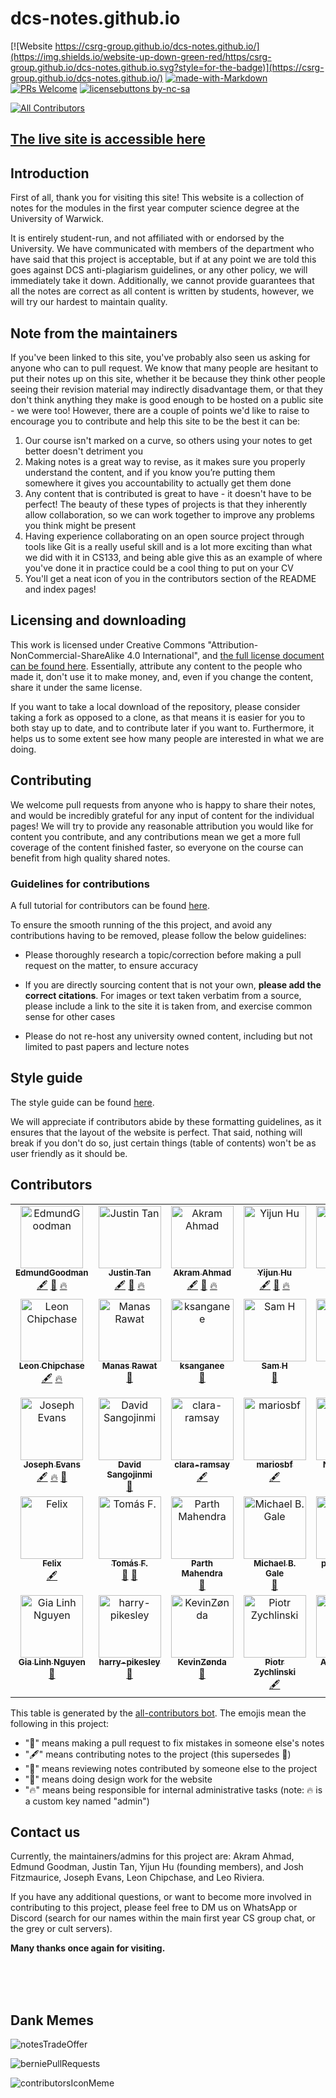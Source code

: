 # dcs-notes.github.io

[![Website https://csrg-group.github.io/dcs-notes.github.io/](https://img.shields.io/website-up-down-green-red/https/csrg-group.github.io/dcs-notes.github.io.svg?style=for-the-badge)](https://csrg-group.github.io/dcs-notes.github.io/)
[![made-with-Markdown](https://img.shields.io/badge/Made%20with-Markdown-1f425f.svg?style=for-the-badge)](http://commonmark.org)
[![PRs Welcome](https://img.shields.io/badge/PRs-welcome-brightgreen.svg?style=for-the-badge)](#how-to-make-a-pull-request)
[![licensebuttons by-nc-sa](https://licensebuttons.net/l/by-nc-sa/3.0/88x31.png)](https://creativecommons.org/licenses/by-nc-sa/4.0)
<!-- ALL-CONTRIBUTORS-BADGE:START - Do not remove or modify this section -->
[![All Contributors](https://img.shields.io/badge/%E2%9D%A4_contributors-34-blue.svg?style=for-the-badge&labelColor=539be1)](#contributors)
<!-- ALL-CONTRIBUTORS-BADGE:END -->

<!--[![GitHub forks](https://img.shields.io/github/forks/CSRG-Group/dcs-notes.github.io.svg?style=for-the-badge&label=Fork)](https://GitHub.com/CSRG-Group/dcs-notes.github.io/network/)
[![GitHub issues](https://img.shields.io/github/issues/CSRG-Group/dcs-notes.github.io.svg?style=for-the-badge)](https://GitHub.com/CSRG-Group/dcs-notes.github.io/issues/)
[![GitHub pull-requests](https://img.shields.io/github/issues-pr/CSRG-Group/dcs-notes.github.io.svg?style=for-the-badge)](https://GitHub.com/CSRG-Group/dcs-notes.github.io/pull/)-->

## [The live site is accessible here](https://warwick.guide/)



## Introduction

First of all, thank you for visiting this site! This website is a collection of notes for the modules in the first year computer science degree at the University of Warwick.

It is entirely student-run, and not affiliated with or endorsed by the University. We have communicated with members of the department who have said that this project is acceptable, but if at any point we are told this goes against DCS anti-plagiarism guidelines, or any other policy, we will immediately take it down. Additionally, we cannot provide guarantees that all the notes are correct as all content is written by students, however, we will try our hardest to maintain quality.

## Note from the maintainers

If you've been linked to this site, you've probably also seen us asking for anyone who can to pull request. We know that many people are hesitant to put their notes up on this site, whether it be because they think other people seeing their revision material may indirectly disadvantage them, or that they don't think anything they make is good enough to be hosted on a public site - we were too! However, there are a couple of points we'd like to raise to encourage you to contribute and help this site to be the best it can be:

1. Our course isn't marked on a curve, so others using your notes to get better doesn't detriment you
2. Making notes is a great way to revise, as it makes sure you properly understand the content, and if you know you’re putting them somewhere it gives you accountability to actually get them done
3. Any content that is contributed is great to have - it doesn't have to be perfect! The beauty of these types of projects is that they inherently allow collaboration, so we can work together to improve any problems you think might be present
4. Having experience collaborating on an open source project through tools like Git is a really useful skill and is a lot more exciting than what we did with it in CS133, and being able give this as an example of where you've done it in practice could be a cool thing to put on your CV
5. You'll get a neat icon of you in the contributors section of the README and index pages!

## Licensing and downloading

This work is licensed under Creative Commons "Attribution-NonCommercial-ShareAlike 4.0 International", and [the full license document can be found here](./LICENSE.txt). Essentially, attribute any content to the people who made it, don't use it to make money, and, even if you change the content, share it under the same license.

If you want to take a local download of the repository, please consider taking a fork as opposed to a clone, as that means it is easier for you to both stay up to date, and to contribute later if you want to. Furthermore, it helps us to some extent see how many people are interested in what we are doing.

## Contributing

We welcome pull requests from anyone who is happy to share their notes, and would be incredibly grateful for any input of content for the individual pages! We will try to provide any reasonable attribution you would like for content you contribute, and any contributions mean we get a more full coverage of the content finished faster, so everyone on the course can benefit from high quality shared notes.


### Guidelines for contributions

A full tutorial for contributors can be found [here](https://warwick.guide/CSRGContributing).

To ensure the smooth running of the this project, and avoid any contributions having to be removed, please follow the below guidelines:

- Please thoroughly research a topic/correction before making a pull request on the matter, to ensure accuracy

- If you are directly sourcing content that is not your own, **please add the correct citations**. For images or text taken verbatim from a source, please include a link to the site it is taken from, and exercise common sense for other cases

- Please do not re-host any university owned content, including but not limited to past papers and lecture notes


## Style guide

The style guide can be found [here](https://warwick.guide/CSRGContributing/styleguide.html).

We will appreciate if contributors abide by these formatting guidelines, as it ensures that the layout of the website is perfect. That said, nothing will break if you don't do so, just certain things (table of contents) won't be as user friendly as it should be.



## Contributors

<!-- ALL-CONTRIBUTORS-LIST:START - Do not remove or modify this section -->
<!-- prettier-ignore-start -->
<!-- markdownlint-disable -->
<table>
  <tbody>
    <tr>
      <td align="center" valign="top" width="14.28%"><a href="https://github.com/EdmundGoodman"><img src="https://avatars.githubusercontent.com/u/37504168?v=4?s=100" width="100px;" alt="EdmundGoodman"/><br /><sub><b>EdmundGoodman</b></sub></a><br /><a href="#content-EdmundGoodman" title="Content">🖋</a> <a href="#design-EdmundGoodman" title="Design">🎨</a> <a href="#admin-EdmundGoodman" title="Admins of CSRG">🔥</a></td>
      <td align="center" valign="top" width="14.28%"><a href="https://github.com/Justanhy"><img src="https://avatars.githubusercontent.com/u/46620327?v=4?s=100" width="100px;" alt="Justin Tan"/><br /><sub><b>Justin Tan</b></sub></a><br /><a href="#content-Justanhy" title="Content">🖋</a> <a href="#design-Justanhy" title="Design">🎨</a> <a href="#admin-Justanhy" title="Admins of CSRG">🔥</a></td>
      <td align="center" valign="top" width="14.28%"><a href="https://github.com/arkamnite"><img src="https://avatars.githubusercontent.com/u/47830962?v=4?s=100" width="100px;" alt="Akram Ahmad"/><br /><sub><b>Akram Ahmad</b></sub></a><br /><a href="#content-arkamnite" title="Content">🖋</a> <a href="#design-arkamnite" title="Design">🎨</a> <a href="#admin-arkamnite" title="Admins of CSRG">🔥</a></td>
      <td align="center" valign="top" width="14.28%"><a href="https://github.com/Adrakaris"><img src="https://avatars.githubusercontent.com/u/17861497?v=4?s=100" width="100px;" alt="Yijun Hu"/><br /><sub><b>Yijun Hu</b></sub></a><br /><a href="#content-Adrakaris" title="Content">🖋</a> <a href="#design-Adrakaris" title="Design">🎨</a> <a href="#admin-Adrakaris" title="Admins of CSRG">🔥</a></td>
      <td align="center" valign="top" width="14.28%"><a href="https://github.com/jfitz02"><img src="https://avatars.githubusercontent.com/u/73333523?v=4?s=100" width="100px;" alt="Josh Fitz"/><br /><sub><b>Josh Fitz</b></sub></a><br /><a href="#content-jfitz02" title="Content">🖋</a> <a href="#admin-jfitz02" title="Admins of CSRG">🔥</a></td>
      <td align="center" valign="top" width="14.28%"><a href="https://github.com/leoriviera"><img src="https://avatars.githubusercontent.com/u/11467778?v=4?s=100" width="100px;" alt="Leo Riviera"/><br /><sub><b>Leo Riviera</b></sub></a><br /><a href="#design-leoriviera" title="Design">🎨</a> <a href="#admin-leoriviera" title="Admins of CSRG">🔥</a></td>
      <td align="center" valign="top" width="14.28%"><a href="https://github.com/Joeyh021"><img src="https://avatars.githubusercontent.com/u/37697107?v=4?s=100" width="100px;" alt="Joe Harrison"/><br /><sub><b>Joe Harrison</b></sub></a><br /><a href="#content-Joeyh021" title="Content">🖋</a></td>
    </tr>
    <tr>
      <td align="center" valign="top" width="14.28%"><a href="https://github.com/lchipchase"><img src="https://avatars.githubusercontent.com/u/77326474?v=4?s=100" width="100px;" alt="Leon Chipchase"/><br /><sub><b>Leon Chipchase</b></sub></a><br /><a href="#content-lchipchase" title="Content">🖋</a> <a href="#admin-lchipchase" title="Admins of CSRG">🔥</a></td>
      <td align="center" valign="top" width="14.28%"><a href="https://github.com/manasrawat"><img src="https://avatars.githubusercontent.com/u/13320706?v=4?s=100" width="100px;" alt="Manas Rawat"/><br /><sub><b>Manas Rawat</b></sub></a><br /><a href="https://github.com/CSRG-Group/dcs-notes.github.io/issues?q=author%3Amanasrawat" title="Bug reports">🐛</a></td>
      <td align="center" valign="top" width="14.28%"><a href="https://github.com/ksanganee"><img src="https://avatars.githubusercontent.com/u/20343295?v=4?s=100" width="100px;" alt="ksanganee"/><br /><sub><b>ksanganee</b></sub></a><br /><a href="https://github.com/CSRG-Group/dcs-notes.github.io/issues?q=author%3Aksanganee" title="Bug reports">🐛</a></td>
      <td align="center" valign="top" width="14.28%"><a href="https://github.com/Samueljh1"><img src="https://avatars.githubusercontent.com/u/10816880?v=4?s=100" width="100px;" alt="Sam H"/><br /><sub><b>Sam H</b></sub></a><br /><a href="https://github.com/CSRG-Group/dcs-notes.github.io/issues?q=author%3ASamueljh1" title="Bug reports">🐛</a></td>
      <td align="center" valign="top" width="14.28%"><a href="https://github.com/lennonchoong"><img src="https://avatars.githubusercontent.com/u/62992865?v=4?s=100" width="100px;" alt="Lennon Choong"/><br /><sub><b>Lennon Choong</b></sub></a><br /><a href="https://github.com/CSRG-Group/dcs-notes.github.io/issues?q=author%3Alennonchoong" title="Bug reports">🐛</a></td>
      <td align="center" valign="top" width="14.28%"><a href="https://github.com/MxttyV"><img src="https://avatars.githubusercontent.com/u/75853467?v=4?s=100" width="100px;" alt="MxttyV"/><br /><sub><b>MxttyV</b></sub></a><br /><a href="https://github.com/CSRG-Group/dcs-notes.github.io/issues?q=author%3AMxttyV" title="Bug reports">🐛</a></td>
      <td align="center" valign="top" width="14.28%"><a href="https://github.com/bora-7"><img src="https://avatars.githubusercontent.com/u/76407294?v=4?s=100" width="100px;" alt="Bora A."/><br /><sub><b>Bora A.</b></sub></a><br /><a href="https://github.com/CSRG-Group/dcs-notes.github.io/issues?q=author%3Abora-7" title="Bug reports">🐛</a> <a href="#content-bora-7" title="Content">🖋</a></td>
    </tr>
    <tr>
      <td align="center" valign="top" width="14.28%"><a href="https://github.com/LoudShadow"><img src="https://avatars.githubusercontent.com/u/72259471?v=4?s=100" width="100px;" alt="Joseph Evans"/><br /><sub><b>Joseph Evans</b></sub></a><br /><a href="#content-LoudShadow" title="Content">🖋</a> <a href="#admin-LoudShadow" title="Admins of CSRG">🔥</a> <a href="#design-LoudShadow" title="Design">🎨</a></td>
      <td align="center" valign="top" width="14.28%"><a href="http://davidsangojinmi.ml/"><img src="https://avatars.githubusercontent.com/u/26884019?v=4?s=100" width="100px;" alt="David Sangojinmi"/><br /><sub><b>David Sangojinmi</b></sub></a><br /><a href="https://github.com/CSRG-Group/dcs-notes.github.io/issues?q=author%3ADavid-Sangojinmi" title="Bug reports">🐛</a></td>
      <td align="center" valign="top" width="14.28%"><a href="https://github.com/clara-ramsay"><img src="https://avatars.githubusercontent.com/u/77890048?v=4?s=100" width="100px;" alt="clara-ramsay"/><br /><sub><b>clara-ramsay</b></sub></a><br /><a href="#content-clara-ramsay" title="Content">🖋</a></td>
      <td align="center" valign="top" width="14.28%"><a href="https://github.com/mariosbf"><img src="https://avatars.githubusercontent.com/u/40693811?v=4?s=100" width="100px;" alt="mariosbf"/><br /><sub><b>mariosbf</b></sub></a><br /><a href="#content-mariosbf" title="Content">🖋</a></td>
      <td align="center" valign="top" width="14.28%"><a href="https://github.com/nianyii-teh"><img src="https://avatars.githubusercontent.com/u/64478251?v=4?s=100" width="100px;" alt="Nian Yii Teh"/><br /><sub><b>Nian Yii Teh</b></sub></a><br /><a href="https://github.com/CSRG-Group/dcs-notes.github.io/issues?q=author%3Anianyii-teh" title="Bug reports">🐛</a></td>
      <td align="center" valign="top" width="14.28%"><a href="http://joshdavies.tech"><img src="https://avatars.githubusercontent.com/u/30526591?v=4?s=100" width="100px;" alt="Josh Davies"/><br /><sub><b>Josh Davies</b></sub></a><br /><a href="https://github.com/CSRG-Group/dcs-notes.github.io/issues?q=author%3Ajoshdavies14" title="Bug reports">🐛</a></td>
      <td align="center" valign="top" width="14.28%"><a href="http://cjminecraft.theclever.me"><img src="https://avatars.githubusercontent.com/u/13885569?v=4?s=100" width="100px;" alt="CJMinecraft"/><br /><sub><b>CJMinecraft</b></sub></a><br /><a href="#content-CJMinecraft01" title="Content">🖋</a></td>
    </tr>
    <tr>
      <td align="center" valign="top" width="14.28%"><a href="http://fbcf.xyz"><img src="https://avatars.githubusercontent.com/u/46428367?v=4?s=100" width="100px;" alt="Felix"/><br /><sub><b>Felix</b></sub></a><br /><a href="#content-efbicief" title="Content">🖋</a></td>
      <td align="center" valign="top" width="14.28%"><a href="https://tomff.com"><img src="https://avatars.githubusercontent.com/u/15079464?v=4?s=100" width="100px;" alt="Tomás F."/><br /><sub><b>Tomás F.</b></sub></a><br /><a href="#design-tomasff" title="Design">🎨</a> <a href="https://github.com/CSRG-Group/dcs-notes.github.io/issues?q=author%3Atomasff" title="Bug reports">🐛</a></td>
      <td align="center" valign="top" width="14.28%"><a href="https://github.com/parthmahendra"><img src="https://avatars.githubusercontent.com/u/18237220?v=4?s=100" width="100px;" alt="Parth Mahendra"/><br /><sub><b>Parth Mahendra</b></sub></a><br /><a href="https://github.com/CSRG-Group/dcs-notes.github.io/issues?q=author%3Aparthmahendra" title="Bug reports">🐛</a></td>
      <td align="center" valign="top" width="14.28%"><a href="http://warwick.ac.uk/michaelgale"><img src="https://avatars.githubusercontent.com/u/278086?v=4?s=100" width="100px;" alt="Michael B. Gale"/><br /><sub><b>Michael B. Gale</b></sub></a><br /><a href="https://github.com/CSRG-Group/dcs-notes.github.io/pulls?q=is%3Apr+reviewed-by%3Ambg" title="Reviewed Pull Requests">👀</a></td>
      <td align="center" valign="top" width="14.28%"><a href="https://github.com/papa-github"><img src="https://avatars.githubusercontent.com/u/20775567?v=4?s=100" width="100px;" alt="papa-github"/><br /><sub><b>papa-github</b></sub></a><br /><a href="https://github.com/CSRG-Group/dcs-notes.github.io/issues?q=author%3Apapa-github" title="Bug reports">🐛</a></td>
      <td align="center" valign="top" width="14.28%"><a href="https://github.com/SH4D0WR1D3R"><img src="https://avatars.githubusercontent.com/u/53613777?v=4?s=100" width="100px;" alt="SH4D0WR1D3R"/><br /><sub><b>SH4D0WR1D3R</b></sub></a><br /><a href="https://github.com/CSRG-Group/dcs-notes.github.io/issues?q=author%3ASH4D0WR1D3R" title="Bug reports">🐛</a></td>
      <td align="center" valign="top" width="14.28%"><a href="https://github.com/jakub-ucinski"><img src="https://avatars.githubusercontent.com/u/32566816?v=4?s=100" width="100px;" alt="Jakub Ucinski"/><br /><sub><b>Jakub Ucinski</b></sub></a><br /><a href="https://github.com/CSRG-Group/dcs-notes.github.io/issues?q=author%3Ajakub-ucinski" title="Bug reports">🐛</a></td>
    </tr>
    <tr>
      <td align="center" valign="top" width="14.28%"><a href="https://github.com/Linh012"><img src="https://avatars.githubusercontent.com/u/60060916?v=4?s=100" width="100px;" alt="Gia Linh Nguyen"/><br /><sub><b>Gia Linh Nguyen</b></sub></a><br /><a href="https://github.com/CSRG-Group/dcs-notes.github.io/issues?q=author%3ALinh012" title="Bug reports">🐛</a></td>
      <td align="center" valign="top" width="14.28%"><a href="https://github.com/harry-pikesley"><img src="https://avatars.githubusercontent.com/u/95980050?v=4?s=100" width="100px;" alt="harry-pikesley"/><br /><sub><b>harry-pikesley</b></sub></a><br /><a href="https://github.com/CSRG-Group/dcs-notes.github.io/issues?q=author%3Aharry-pikesley" title="Bug reports">🐛</a></td>
      <td align="center" valign="top" width="14.28%"><a href="http://kevinzonda.com"><img src="https://avatars.githubusercontent.com/u/33132228?v=4?s=100" width="100px;" alt="KevinZønda"/><br /><sub><b>KevinZønda</b></sub></a><br /><a href="https://github.com/CSRG-Group/dcs-notes.github.io/issues?q=author%3AKevinZonda" title="Bug reports">🐛</a></td>
      <td align="center" valign="top" width="14.28%"><a href="https://github.com/pzet123"><img src="https://avatars.githubusercontent.com/u/52672507?v=4?s=100" width="100px;" alt="Piotr Zychlinski"/><br /><sub><b>Piotr Zychlinski</b></sub></a><br /><a href="#content-pzet123" title="Content">🖋</a></td>
      <td align="center" valign="top" width="14.28%"><a href="https://github.com/SwiftfoxStudios"><img src="https://avatars.githubusercontent.com/u/43422037?v=4?s=100" width="100px;" alt="Antonio Brito"/><br /><sub><b>Antonio Brito</b></sub></a><br /><a href="#content-SwiftfoxStudios" title="Content">🖋</a></td>
      <td align="center" valign="top" width="14.28%"><a href="https://github.com/starLiteAstro"><img src="https://avatars.githubusercontent.com/u/70979587?v=4?s=100" width="100px;" alt="hapaxlegomena"/><br /><sub><b>starliteastro</b></sub></a><br /><a href="https://github.com/CSRG-Group/dcs-notes.github.io/issues?q=author%3AstarLiteAstro" title="Bug reports">🐛</a></td>
    </tr>
  </tbody>
</table>

<!-- markdownlint-restore -->
<!-- prettier-ignore-end -->

<!-- ALL-CONTRIBUTORS-LIST:END -->

This table is generated by the [all-contributors bot](https://allcontributors.org). The emojis mean the following in this project:
- "🐛" means making a pull request to fix mistakes in someone else's notes
- "🖋" means contributing notes to the project (this supersedes 🐛)
- "👀" means reviewing notes contributed by someone else to the project
- "🎨" means doing design work for the website
- "🔥" means being responsible for internal administrative tasks (note: 🔥 is a custom key named "admin")



## Contact us

Currently, the maintainers/admins for this project are: Akram Ahmad, Edmund Goodman, Justin Tan, Yijun Hu (founding members), and Josh Fitzmaurice, Joseph Evans, Leon Chipchase, and Leo Riviera.

If you have any additional questions, or want to become more involved in contributing to this project, please feel free to DM us on WhatsApp or Discord (search for our names within the main first year CS group chat, or the grey or cult servers).



**Many thanks once again for visiting.**


<br>
<br>
<br>


## Dank Memes

![notesTradeOffer](/assets/images/memes/notesTradeOffer.jpg)

![berniePullRequests](/assets/images/memes/berniePullRequests.jpg)

![contributorsIconMeme](/assets/images/memes/contributorsIconMeme.jpg)
